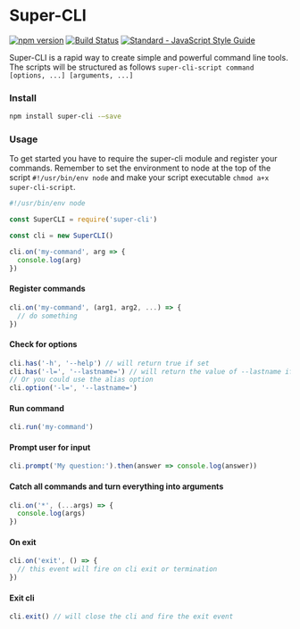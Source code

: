 # Super-CLI

[![npm version](https://img.shields.io/npm/v/super-cli.svg)](https://www.npmjs.com/package/super-cli)
[![Build Status](https://travis-ci.org/kvartborg/super-cli.svg?branch=master)](https://travis-ci.org/kvartborg/super-cli)
[![Standard - JavaScript Style Guide](https://img.shields.io/badge/code%20style-standard-brightgreen.svg)](http://standardjs.com/)

Super-CLI is a rapid way to create simple and powerful command line tools.
The scripts will be structured as follows
`super-cli-script command [options, ...] [arguments, ...]`

### Install
```sh
npm install super-cli -—save
```

### Usage
To get started you have to require the super-cli module and register your commands.
Remember to set the environment to node at the top of the script `#!/usr/bin/env node` and make your script executable `chmod a+x super-cli-script`.
```js
#!/usr/bin/env node

const SuperCLI = require('super-cli')

const cli = new SuperCLI()

cli.on('my-command', arg => {
  console.log(arg)
})
```

#### Register commands
```js
cli.on('my-command', (arg1, arg2, ...) => {
  // do something
})
```

#### Check for options
```js
cli.has('-h', '--help') // will return true if set
cli.has('-l=', '--lastname=') // will return the value of --lastname if set
// Or you could use the alias option
cli.option('-l=', '--lastname=')
```

#### Run command
```js
cli.run('my-command')
```

#### Prompt user for input
```js
cli.prompt('My question:').then(answer => console.log(answer))
```

#### Catch all commands and turn everything into arguments
```js
cli.on('*', (...args) => {
  console.log(args)
})
```

#### On exit
```js
cli.on('exit', () => {
  // this event will fire on cli exit or termination
})
```

#### Exit cli
```js
cli.exit() // will close the cli and fire the exit event
```
